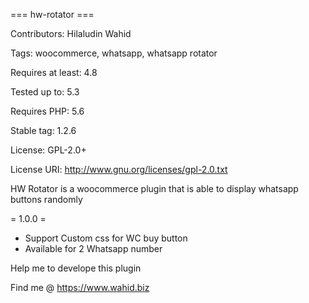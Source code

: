 === hw-rotator ===

Contributors: Hilaludin Wahid

Tags: woocommerce, whatsapp, whatsapp rotator

Requires at least: 4.8

Tested up to: 5.3

Requires PHP: 5.6

Stable tag: 1.2.6

License: GPL-2.0+

License URI: http://www.gnu.org/licenses/gpl-2.0.txt


HW Rotator is a woocommerce plugin that is able to display whatsapp buttons randomly

= 1.0.0 =
* Support Custom css for WC buy button
* Available for 2 Whatsapp number

Help me to develope this plugin

Find me @
https://www.wahid.biz
